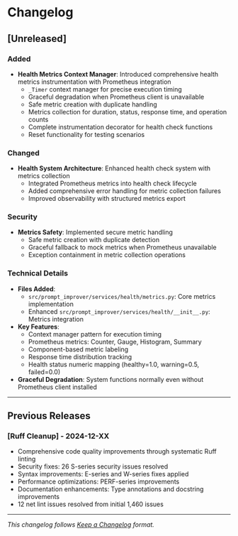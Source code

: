 # Changelog

## [Unreleased]

### Added
- **Health Metrics Context Manager**: Introduced comprehensive health metrics instrumentation with Prometheus integration
  - `_Timer` context manager for precise execution timing
  - Graceful degradation when Prometheus client is unavailable
  - Safe metric creation with duplicate handling
  - Metrics collection for duration, status, response time, and operation counts
  - Complete instrumentation decorator for health check functions
  - Reset functionality for testing scenarios

### Changed
- **Health System Architecture**: Enhanced health check system with metrics collection
  - Integrated Prometheus metrics into health check lifecycle
  - Added comprehensive error handling for metric collection failures
  - Improved observability with structured metrics export

### Security
- **Metrics Safety**: Implemented secure metric handling
  - Safe metric creation with duplicate detection
  - Graceful fallback to mock metrics when Prometheus unavailable
  - Exception containment in metric collection operations

### Technical Details
- **Files Added**:
  - `src/prompt_improver/services/health/metrics.py`: Core metrics implementation
  - Enhanced `src/prompt_improver/services/health/__init__.py`: Metrics integration
- **Key Features**:
  - Context manager pattern for execution timing
  - Prometheus metrics: Counter, Gauge, Histogram, Summary
  - Component-based metric labeling
  - Response time distribution tracking
  - Health status numeric mapping (healthy=1.0, warning=0.5, failed=0.0)
- **Graceful Degradation**: System functions normally even without Prometheus client installed

---

## Previous Releases

### [Ruff Cleanup] - 2024-12-XX
- Comprehensive code quality improvements through systematic Ruff linting
- Security fixes: 26 S-series security issues resolved
- Syntax improvements: E-series and W-series fixes applied
- Performance optimizations: PERF-series improvements
- Documentation enhancements: Type annotations and docstring improvements
- 12 net lint issues resolved from initial 1,460 issues

---

*This changelog follows [Keep a Changelog](https://keepachangelog.com/en/1.0.0/) format.*
